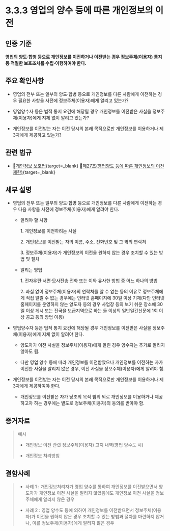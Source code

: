 # 3.3.3 영업의 양수 등에 따른 개인정보의 이전

## 인증 기준

**영업의 양도·합병 등으로 개인정보를 이전하거나 이전받는 경우 정보주체(이용자) 통지 등 적절한 보호조치를 수립·이행하여야 한다.**

## 주요 확인사항

- 영업의 전부 또는 일부의 양도·합병 등으로 개인정보를 다른 사람에게 이전하는 경우 필요한 사항을 사전에 정보주체(이용자)에게 알리고 있는가?

- 영업양수자 등은 법적 통지 요건에 해당될 경우 개인정보를 이전받은 사실을 정보주체(이용자)에게 지체 없이 알리고 있는가?

- 개인정보를 이전받는 자는 이전 당시의 본래 목적으로만 개인정보를 이용하거나 제3자에게 제공하고 있는가?

## 관련 법규

- [🔗개인정보 보호법][개인정보 보호법 제27조]{target=_blank} [🔗제27조(영업양도 등에 따른 개인정보의 이전 제한)][개인정보 보호법 제27조 부분]{target=_blank}

## 세부 설명

- 영업의 전부 또는 일부의 양도·합병 등으로 개인정보를 다른 사람에게 이전하는 경우 다음 사항을 사전에 정보주체(이용자)에게 알려야 한다.

    - 알려야 할 사항

        1\. 개인정보를 이전하려는 사실

        2\. 개인정보를 이전받는 자의 이름, 주소, 전화번호 및 그 밖의 연락처

        3\. 정보주체(이용자)가 개인정보의 이전을 원하지 않는 경우 조치할 수 있는 방법 및 절차

    - 알리는 방법

        1\. 전자우편·서면·모사전송·전화 또는 이와 유사한 방법 중 어느 하나의 방법

        2\. 과실 없이 정보주체(이용자)의 연락처를 알 수 없는 등의 이유로 정보주체에게 직접 알릴 수 없는 경우에는 인터넷 홈페이지에 30일 이상 기재(다만 인터넷 홈페이지를 운영하지 않는 양도자 등의 경우 사업장 등의 보기 쉬운 장소에 30일 이상 게시 또는 전국을 보급지역으로 하는 둘 이상의 일반일간신문에 1회 이상 공고 등의 방법 이용)

- 영업양수자 등은 법적 통지 요건에 해당될 경우 개인정보를 이전받은 사실을 정보주체(이용자)에게 지체 없이 알려야 한다.

    - 양도자가 이전 사실을 정보주체(이용자)에게 알린 경우 양수자는 추가로 알리지 않아도 됨.

    - 다만 영업 양수 등에 따라 개인정보를 이전받았으나 개인정보를 이전하는 자가 이전한 사실을 알리지 않은 경우, 이전 사실을 정보주체(이용자)에게 알려야 함.

- 개인정보를 이전받는 자는 이전 당시의 본래 목적으로만 개인정보를 이용하거나 제3자에게 제공하여야 한다.

    - 개인정보를 이전받은 자가 당초의 목적 범위 외로 개인정보를 이용하거나 제공하고자 하는 경우에는 별도로 정보주체(이용자)의 동의를 받아야 함.

## 증거자료

> 예시
>
> - 개인정보 이전 관련 정보주체(이용자) 고지 내역(영업 양수도 시)
>
> - 개인정보 처리방침

## 결함사례

> - 사례 1 : 개인정보처리자가 영업 양수를 통하여 개인정보를 이전받으면서 양도자가 개인정보 이전 사실을 알리지 않았음에도 개인정보 이전 사실을 정보주체에게 알리지 않은 경우
>
> - 사례 2 : 영업 양수도 등에 의하여 개인정보를 이전받으면서 정보주체(이용자)가 이전을 원하지 않은 경우 조치할 수 있는 방법과 절차를 마련하지 않거나, 이를 정보주체(이용자)에게 알리지 않은 경우

[개인정보 보호법 제27조]: https://www.law.go.kr/법령/개인정보보호법/(20240315,19234,20230314)/제27조 "개인정보 보호법 제27조"
[개인정보 보호법 제27조 부분]: https://www.law.go.kr/법령/개인정보보호법/제27조 "개인정보 보호법 제27조 부분"
